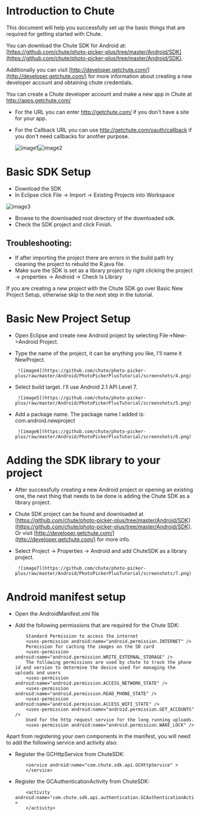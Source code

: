 
Introduction to Chute
====

This document will help you successfully set up the basic things that are required for
getting started with Chute.

You can download the Chute SDK for Android at:
[https://github.com/chute/photo-picker-plus/tree/master/Android/SDK](https://github.com/chute/photo-picker-plus/tree/master/Android/SDK).

Additionally you can visit [http://developer.getchute.com/](http://developer.getchute.com/) for more information about creating a new developer account and obtaining chute credentials.

You can create a Chute developer account and make a new app in Chute at http://apps.getchute.com/

- For the URL you can enter http://getchute.com/ if you don't have a site for your app.
- For the Callback URL you can use http://getchute.com/oauth/callback if you don't need callbacks for another purpose.
	
	![image1](https://github.com/chute/photo-picker-plus/raw/master/Android/PhotoPickerPlusTutorial/screenshots/1.png)![image2](https://github.com/chute/photo-picker-plus/raw/master/Android/PhotoPickerPlusTutorial/screenshots/2.png)  

Basic SDK Setup
====

* Download the SDK 
* In Eclipse click File -> Import -> Existing Projects into Workspace

![image3](https://github.com/chute/photo-picker-plus/raw/master/Android/PhotoPickerPlusTutorial/screenshots/3.png)

* Browse to the downloaded root directory of the downloaded sdk.
* Check the SDK project and click Finish.

Troubleshooting:
----

* If after importing the project there are errors in the build path try cleaning the project to rebuild the R.java file.
* Make sure the SDK is set as a library project by right clicking the project -> properties -> Android -> Check Is Library

If you are creating a new project with the Chute SDK go over Basic New Project Setup, otherwise skip to the next step in the tutorial.

Basic New Project Setup
====

* Open Eclipse and create new Android project by selecting File->New->Android Project.
* Type the name of the project, it can be anything you like, I'll name it NewProject.

       ![image4](https://github.com/chute/photo-picker-plus/raw/master/Android/PhotoPickerPlusTutorial/screenshots/4.png)
  
* Select build target. I'll use Android 2.1 API Level 7.  
 
       ![image5](https://github.com/chute/photo-picker-plus/raw/master/Android/PhotoPickerPlusTutorial/screenshots/5.png)
  
* Add a package name. The package name I added is: com.android.newproject

       ![image6](https://github.com/chute/photo-picker-plus/raw/master/Android/PhotoPickerPlusTutorial/screenshots/6.png)
  
Adding the SDK library to your project
====

* After successfully creating a new Android project or opening an existing one, the next thing that needs to be done
  is adding the Chute SDK as a library project.
* Chute SDK project can be found and downloaded at [https://github.com/chute/photo-picker-plus/tree/master/Android/SDK](https://github.com/chute/photo-picker-plus/tree/master/Android/SDK). Or visit [http://developer.getchute.com/](http://developer.getchute.com/) for more info.

* Select Project -> Properties -> Android and add ChuteSDK as a library project.

       ![image7](https://github.com/chute/photo-picker-plus/raw/master/Android/PhotoPickerPlusTutorial/screenshots/7.png)
  
    
Android manifest setup
====

* Open the AndroidManifest.xml file 

* Add the following permissions that are required for the Chute SDK:

    ```
        Standard Permission to access the internet
        <uses-permission android:name="android.permission.INTERNET" />
        Permission for caching the images on the SD card
        <uses-permission android:name="android.permission.WRITE_EXTERNAL_STORAGE" />
        The following permissions are used by chute to track the phone id and version to determine the device used for managing the uploads and users
        <uses-permission android:name="android.permission.ACCESS_NETWORK_STATE" />
        <uses-permission android:name="android.permission.READ_PHONE_STATE" />
        <uses-permission android:name="android.permission.ACCESS_WIFI_STATE" />
        <uses-permission android:name="android.permission.GET_ACCOUNTS" />
        Used for the http request service for the long running uploads.
        <uses-permission android:name="android.permission.WAKE_LOCK" />
    ```

Apart from registering your own components in the manifest, you will need to add the following service and activity also:

* Register the GCHttpService from ChuteSDK:

    ```
        <service android:name="com.chute.sdk.api.GCHttpService" >
        </service> 
    ```
 
* Register the GCAuthenticationActivity from ChuteSDK:

    ```
        <activity android:name="com.chute.sdk.api.authentication.GCAuthenticationActivity" >
        </activity> 
    ```
 